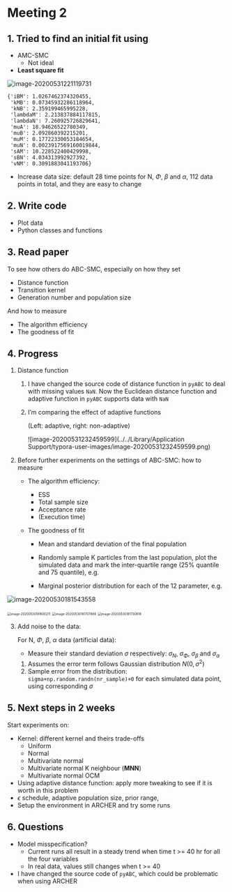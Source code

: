 # Meeting 2

## 1. Tried to find an initial fit using 

-   AMC-SMC
    -   Not ideal
-   **Least square fit**

![image-20200531221119731](https://i.imgur.com/SjHvmwv.png)

```
{'iBM': 1.0267462374320455,
 'kMB': 0.07345932286118964,
 'kNB': 2.359199465995228,
 'lambdaM': 2.213837884117815,
 'lambdaN': 7.260925726829641,
 'muA': 18.94626522780349,
 'muB': 2.092860392215201,
 'muM': 0.17722330053184654,
 'muN': 0.0023917569160019844,
 'sAM': 10.228522400429998,
 'sBN': 4.034313992927392,
 'vNM': 0.3091883041193706}
```

-   Increase data size: default 28 time points for N, $\Phi$, $\beta$ and $\alpha$, 112 data points in total, and they are easy to change

## 2. Write code 

-   Plot data
-   Python classes and functions

## 3. Read paper

To see how others do ABC-SMC, especially on how they set 

-   Distance function
-   Transition kernel 
-   Generation number and population size

And how to measure 

-   The algorithm efficiency 
-   The goodness of fit

## 4. Progress

1.  Distance function

    1.  I have changed the source code of distance function in `pyABC` to deal with missing values `NaN`. Now  the Euclidean distance function and adaptive function in `pyABC` supports data with `NaN`

    2.  I’m comparing the effect of adaptive functions

        (Left: adaptive, right: non-adaptive)

        ![image-20200531232459599](../../Library/Application Support/typora-user-images/image-20200531232459599.png)

2.  Before further experiments on the settings of ABC-SMC: how to measure 

    -   The algorithm efficiency:

        -   ESS
        -   Total sample size
        -   Acceptance rate
        -   (Execution time)

    -   The goodness of fit

        -   Mean and standard deviation of the final population
        -   Randomly sample K particles from the last population, plot the simulated data and mark the inter-quartile range (25% quantile and 75 quantile), e.g.
        
        -   Marginal posterior distribution for each of the 12 parameter, e.g.

![image-20200530181543558](https://i.imgur.com/45PuamA.png)
            
<img src="https://i.imgur.com/EQgyCrP.png" alt="image-20200530181600211" style="zoom: 50%;" />
            
<img src="https://i.imgur.com/F9sZFJQ.png" alt="image-20200530181707889" style="zoom:50%;" />
            
<img src="https://i.imgur.com/60KIn0w.png" alt="image-20200530181730819" style="zoom:50%;" />

3.  Add noise to the data:

    For N, $\Phi$, $\beta$, $\alpha$ data (artificial data):

    -   Measure their standard deviation $\sigma$ respectively: $\sigma_N$, $\sigma_\Phi$, $\sigma_\beta$ and $\sigma_\alpha$

    1.  Assumes the error term follows Gaussian distribution $N(0, \sigma^2)$
    2.  Sample error from the distribution: `sigma+np.random.randn(nr_sample)+0` for each simulated data point, using corresponding $\sigma$

## 5. Next steps in 2 weeks

Start experiments on:

-   Kernel: different kernel and theirs trade-offs
    -   Uniform
    -   Normal
    -   Multivariate normal
    -   Multivariate normal K neighbour (**MNN**)
    -   Multivariate normal OCM
-   Using adaptive distance function: apply more tweaking to see if it is worth in this problem
-   $\epsilon$ schedule, adaptive population size, prior range, 
-   Setup the environment in ARCHER and try some runs

## 6. Questions

-   Model misspecification?
    -   Current runs all result in a steady trend when time t >= 40 hr for all the four variables
    -   In real data, values still changes when  t >= 40
-   I have changed the source code of `pyABC`, which could be problematic when using ARCHER